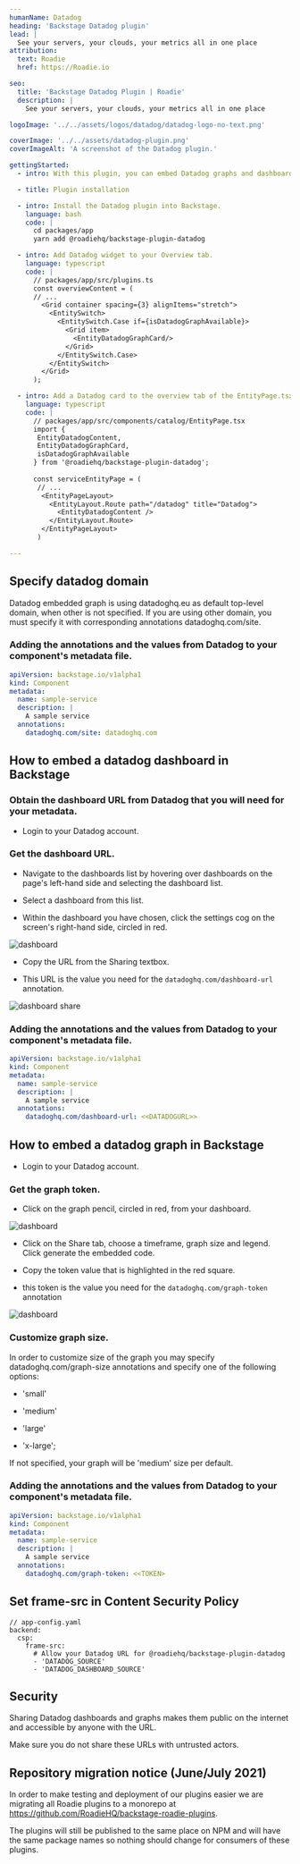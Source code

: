 ```yaml
---
humanName: Datadog
heading: 'Backstage Datadog plugin'
lead: |
  See your servers, your clouds, your metrics all in one place
attribution:
  text: Roadie
  href: https://Roadie.io

seo:
  title: 'Backstage Datadog Plugin | Roadie'
  description: |
    See your servers, your clouds, your metrics all in one place

logoImage: '../../assets/logos/datadog/datadog-logo-no-text.png'

coverImage: '../../assets/datadog-plugin.png'
coverImageAlt: 'A screenshot of the Datadog plugin.'

gettingStarted:
  - intro: With this plugin, you can embed Datadog graphs and dashboards into your instance of Backstage. Datadog is a monitoring service for cloud-scale applications, providing monitoring of servers, databases, tools, and services through a SaaS-based data analytics platform.

  - title: Plugin installation

  - intro: Install the Datadog plugin into Backstage.
    language: bash
    code: |
      cd packages/app
      yarn add @roadiehq/backstage-plugin-datadog

  - intro: Add Datadog widget to your Overview tab.
    language: typescript
    code: |
      // packages/app/src/plugins.ts
      const overviewContent = (
      // ...
        <Grid container spacing={3} alignItems="stretch">
          <EntitySwitch>
            <EntitySwitch.Case if={isDatadogGraphAvailable}>
              <Grid item>
                <EntityDatadogGraphCard/>
              </Grid>
            </EntitySwitch.Case>
          </EntitySwitch>
        </Grid>
      );

  - intro: Add a Datadog card to the overview tab of the EntityPage.tsx source file
    language: typescript
    code: |
      // packages/app/src/components/catalog/EntityPage.tsx
      import {
       EntityDatadogContent,
       EntityDatadogGraphCard,
       isDatadogGraphAvailable
      } from '@roadiehq/backstage-plugin-datadog';
      
      const serviceEntityPage = (
       // ...
        <EntityPageLayout>
          <EntityLayout.Route path="/datadog" title="Datadog">
            <EntityDatadogContent />
          </EntityLayout.Route>
        </EntityPageLayout>
       )

---
```


## Specify datadog domain

Datadog embedded graph is using datadoghq.eu as default top-level domain, when other is not specified. If you are using other domain, you must specify it with corresponding annotations datadoghq.com/site.

### Adding the annotations and the values from Datadog to your component's metadata file.

```yaml
apiVersion: backstage.io/v1alpha1
kind: Component
metadata:
  name: sample-service
  description: |
    A sample service
  annotations:
    datadoghq.com/site: datadoghq.com
```

## How to embed a datadog dashboard in Backstage

### Obtain the dashboard URL from Datadog that you will need for your metadata. 

* Login to your Datadog account.

### Get the dashboard URL.

* Navigate to the dashboards list by hovering over dashboards on the page's left-hand side and selecting the dashboard list.

* Select a dashboard from this list.

* Within the dashboard you have chosen, click the settings cog on the screen's right-hand side, circled in red.

![dashboard](../../assets/dd-dashboard.png)

* Copy the URL from the Sharing textbox.

* This URL is the value you need for the `datadoghq.com/dashboard-url` annotation.

![dashboard share](../../assets/dd-dashboard-share.png)


### Adding the annotations and the values from Datadog to your component's metadata file.

```yaml
apiVersion: backstage.io/v1alpha1
kind: Component
metadata:
  name: sample-service
  description: |
    A sample service
  annotations:
    datadoghq.com/dashboard-url: <<DATADOGURL>>
```

## How to embed a datadog graph in Backstage

* Login to your Datadog account.

### Get the graph token.

* Click on the graph pencil, circled in red, from your dashboard.

![dashboard](../../assets/dd-dashboard-2.png)

* Click on the Share tab, choose a timeframe, graph size and legend. Click generate the embedded code. 

* Copy the token value that is highlighted in the red square.

* this token is the value you need for the `datadoghq.com/graph-token` annotation

![dashboard](../../assets/dd-graph-share.png)

### Customize graph size.

In order to customize size of the graph you may specify datadoghq.com/graph-size annotations and specify one of the following options:

* 'small'

* 'medium'

* 'large'

* 'x-large';

If not specified, your graph will be 'medium' size per default.

### Adding the annotations and the values from Datadog to your component's metadata file.

```yaml
apiVersion: backstage.io/v1alpha1
kind: Component
metadata:
  name: sample-service
  description: |
    A sample service
  annotations:
    datadoghq.com/graph-token: <<TOKEN>
```


## Set frame-src in Content Security Policy

```
// app-config.yaml
backend:
  csp:
    frame-src: 
      # Allow your Datadog URL for @roadiehq/backstage-plugin-datadog
      - 'DATADOG_SOURCE'
      - 'DATADOG_DASHBOARD_SOURCE'
```

## Security

Sharing Datadog dashboards and graphs makes them public on the internet and accessible by anyone with the URL. 

Make sure you do not share these URLs with untrusted actors.

## Repository migration notice (June/July 2021)

In order to make testing and deployment of our plugins easier we are migrating all Roadie plugins to a monorepo at https://github.com/RoadieHQ/backstage-roadie-plugins.

The plugins will still be published to the same place on NPM and will have the same package names so nothing should change for consumers of these plugins.
